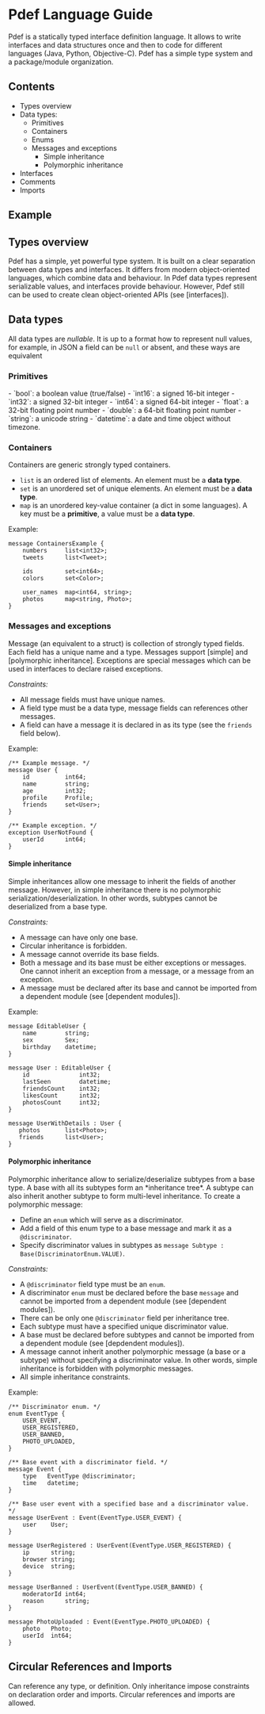 Pdef Language Guide
===================
Pdef is a statically typed interface definition language. It allows to write interfaces and
data structures once and then to code for different languages (Java, Python,
Objective-C). Pdef has a simple type system and a package/module organization.


Contents
--------
- Types overview
- Data types:
    - Primitives
    - Containers
    - Enums
    - Messages and exceptions
        - Simple inheritance
        - Polymorphic inheritance
- Interfaces
- Comments
- Imports


Example
-------


Types overview
--------------
Pdef has a simple, yet powerful type system. It is built on a clear separation between
data types and interfaces. It differs from modern object-oriented languages,
which combine data and behaviour. In Pdef data types represent serializable values,
and interfaces provide behaviour. However, Pdef still can be used to create clean object-oriented
 APIs (see [interfaces]).


Data types
----------
All data types are *nullable*. It is up to a format how to represent null values,
for example, in JSON a field can be `null` or absent, and these ways are equivalent


<h3>Primitives</h3>
- `bool`: a boolean value (true/false)
- `int16`: a signed 16-bit integer
- `int32`: a signed 32-bit integer
- `int64`: a signed 64-bit integer
- `float`: a 32-bit floating point number
- `double`: a 64-bit floating point number
- `string`: a unicode string
- `datetime`: a date and time object without timezone.

<h3>Containers</h3>
Containers are generic strongly typed containers.

- `list` is an ordered list of elements. An element must be a **data type**.
- `set` is an unordered set of unique elements. An element must be a **data type**.
- `map` is an unordered key-value container (a dict in some languages). A key must be a
**primitive**, a value must be a **data type**.

Example:
```pdef
message ContainersExample {
    numbers     list<int32>;
    tweets      list<Tweet>;

    ids         set<int64>;
    colors      set<Color>;

    user_names  map<int64, string>;
    photos      map<string, Photo>;
}
```


<h3>Messages and exceptions</h3>
Message (an equivalent to a struct) is collection of strongly typed fields. Each field has a
unique name and a type. Messages support [simple] and [polymorphic inheritance].
Exceptions are special messages which can be used in interfaces to declare raised exceptions.

*Constraints:*

- All message fields must have unique names.
- A field type must be a data type, message fields can references other messages.
- A field can have a message it is declared in as its type (see the `friends` field below).

Example:
```pdef
/** Example message. */
message User {
    id          int64;
    name        string;
    age         int32;
    profile     Profile;
    friends     set<User>;
}

/** Example exception. */
exception UserNotFound {
    userId      int64;
}
```


<h4>Simple inheritance</h4>
Simple inheritances allow one message to inherit the fields of another message. However,
in simple inheritance there is no polymorphic serialization/deserialization. In other words,
subtypes cannot be deserialized from a base type.

*Constraints:*

- A message can have only one base.
- Circular inheritance is forbidden.
- A message cannot override its base fields.
- Both a message and its base must be either exceptions or messages.
  One cannot inherit an exception from a message, or a message from an exception.
- A message must be declared after its base and cannot be imported from a dependent module
  (see [dependent modules]).

Example:
```pdef
message EditableUser {
    name        string;
    sex         Sex;
    birthday    datetime;
}

message User : EditableUser {
    id              int32;
    lastSeen        datetime;
    friendsCount    int32;
    likesCount      int32;
    photosCount     int32;
}

message UserWithDetails : User {
   photos       list<Photo>;
   friends      list<User>;
}
```


<h4>Polymorphic inheritance</h4>
Polymorphic inheritance allow to serialize/deserialize subtypes from a base type.
 A base with all its subtypes form an *inheritance tree*. A subtype can also inherit another
 subtype to form multi-level inheritance. To create a polymorphic message:

- Define an `enum` which will serve as a discriminator.
- Add a field of this enum type to a base message and mark it as a `@discriminator`.
- Specify discriminator values in subtypes as `message Subtype : Base(DiscriminatorEnum.VALUE)`.

*Constraints:*

- A `@discriminator` field type must be an `enum`.
- A discriminator `enum` must be declared before the base `message` and cannot be imported from
 a dependent module (see [dependent modules]).
- There can be only one `@discriminator` field per inheritance tree.
- Each subtype must have a specified unique discriminator value.
- A base must be declared before subtypes and cannot be imported from a dependent module
  (see [depdendent modules]).
- A message cannot inherit another polymorphic message (a base or a subtype)
  without specifying a discriminator value. In other words, simple inheritance is forbidden
  with polymorphic messages.
- All simple inheritance constraints.

Example:
```pdef
/** Discriminator enum. */
enum EventType {
    USER_EVENT,
    USER_REGISTERED,
    USER_BANNED,
    PHOTO_UPLOADED,
}

/** Base event with a discriminator field. */
message Event {
    type   EventType @discriminator;
    time   datetime;
}

/** Base user event with a specified base and a discriminator value. */
message UserEvent : Event(EventType.USER_EVENT) {
    user    User;
}

message UserRegistered : UserEvent(EventType.USER_REGISTERED) {
    ip      string;
    browser string;
    device  string;
}

message UserBanned : UserEvent(EventType.USER_BANNED) {
    moderatorId int64;
    reason      string;
}

message PhotoUploaded : Event(EventType.PHOTO_UPLOADED) {
    photo   Photo;
    userId  int64;
}
```

Circular References and Imports
-------------------------------
Can reference any type, or definition. Only inheritance impose constraints on declaration order
and imports. Circular references and imports are allowed.
